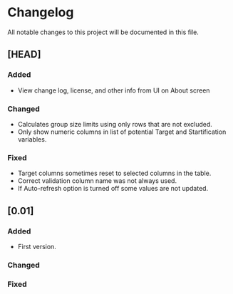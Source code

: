 # Changelog

All notable changes to this project will be documented in this file.

## [HEAD]

### Added
- View change log, license, and other info from UI on About screen

### Changed
- Calculates group size limits using only rows that are not excluded.
- Only show numeric columns in list of potential Target and Startification variables.

### Fixed
- Target columns sometimes reset to selected columns in the table.
- Correct validation column name was not always used.
- If Auto-refresh option is turned off some values are not updated.

## [0.01]

### Added
- First version.

### Changed

### Fixed